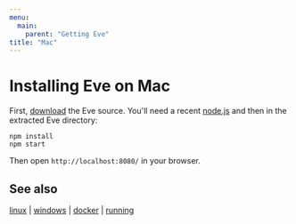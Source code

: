```yaml
---
menu:
  main:
    parent: "Getting Eve"
title: "Mac"
---
```


# Installing Eve on Mac

First, [download](https://github.com/witheve/Eve/archive/master.zip) the Eve source. You'll need a recent [node.js](https://nodejs.org) and then in the extracted Eve directory:

```
npm install
npm start
```

Then open `http://localhost:8080/` in your browser.

## See also

[linux](../linux) | [windows](../windows) | [docker](../docker) | [running](../running)